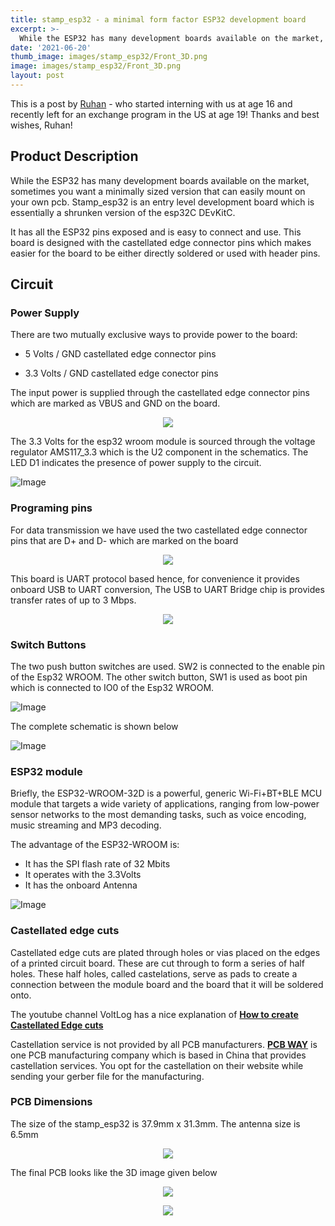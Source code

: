```yaml
---
title: stamp_esp32 - a minimal form factor ESP32 development board
excerpt: >-
  While the ESP32 has many development boards available on the market, sometimes you want a minimally sized version that can easily mount on your own pcb. 
date: '2021-06-20'
thumb_image: images/stamp_esp32/Front_3D.png
image: images/stamp_esp32/Front_3D.png
layout: post
---
```


This is a post by [Ruhan](https://www.linkedin.com/in/ruhan-a-b93b73177/) - who started interning with us at age 16 and recently left for an exchange program in the US at age 19! Thanks and best wishes, Ruhan!

## Product Description

While the ESP32 has many development boards available on the market, sometimes you want a minimally sized version that can easily mount on your own pcb. Stamp_esp32 is an entry level development board which is essentially a shrunken version of the esp32C DEvKitC. 

It has all the ESP32 pins exposed and is easy to connect and use. This board is designed with the castellated edge connector pins which makes easier for the board to be either directly soldered or used with header pins. 

## Circuit

### Power Supply

There are two mutually exclusive ways to provide power to the board:

* 5 Volts / GND castellated edge connector pins

* 3.3 Volts / GND castellated edge conector pins

The input power is supplied through the castellated edge connector pins which are marked as VBUS and GND on the board. 

<p align="center"><img src="/images/stamp_esp32/Powe_supply_pin.png"></p>

The 3.3 Volts for the esp32 wroom module is sourced through the voltage regulator AMS117_3.3 which is the U2 component in the schematics.
The LED D1 indicates the presence of power supply to the circuit.

![Image](/images/stamp_esp32/AMS117_3.3_LED.png)

### Programing pins

For data transmission we have used the two castellated edge connector pins that are D+ and D- which are marked on the board

<p align="center"><img src="/images/stamp_esp32/Powe_supply_pin.png"></p>

This board is UART protocol based hence, for convenience it provides onboard USB to UART conversion, The USB to UART Bridge chip is provides transfer rates of up to 3 Mbps.

<p align="center"><img src="/images/stamp_esp32/USB_to_UART_Bridge.png"></p>

### Switch Buttons

The two push button switches are used. SW2  is connected to the enable pin of the Esp32 WROOM. The other switch button, SW1 is used as boot pin which is connected to IO0 of the Esp32 WROOM.

![Image](/images/stamp_esp32/Switch_button.png)

The complete schematic is shown below

![Image](/images/stamp_esp32/Schematics.jpg)

### ESP32 module

Briefly, the ESP32-WROOM-32D is a powerful, generic Wi-Fi+BT+BLE MCU module that targets a wide variety of applications, ranging from low-power sensor networks to the most demanding tasks, such as voice encoding, music streaming and MP3 decoding.

The advantage of the ESP32-WROOM is:

* It has the SPI flash rate of 32 Mbits
* It operates with the 3.3Volts
* It has the onboard Antenna 

![Image](/images/stamp_esp32/esp32_wroom_32d.png)

### Castellated edge cuts

Castellated edge cuts  are plated through holes or vias placed on the edges of a printed circuit board. These are cut through to form a series of half holes. These half holes, called castelations, serve as pads to create a connection between the module board and the board that it will be soldered onto.

The youtube channel VoltLog has a nice explanation of [**How to create Castellated Edge cuts**](https://youtu.be/ZtRmQ-350Dc)

Castellation service is not provided by all PCB  manufacturers.  [**PCB WAY**](https://www.pcbway.com/) is one PCB manufacturing company which is based in China that provides castellation services. You opt for the castellation on their website while sending your gerber file for the manufacturing.

### PCB Dimensions
The size of the stamp_esp32 is 37.9mm x 31.3mm. The antenna size is 6.5mm

<p align="center"><img src="/images/stamp_esp32/PCB_dimensions.png"></p>

The final PCB looks like the 3D image given below

<p align="center"><img src="/images/stamp_esp32/Front_3D.png"></p>

<p align="center"><img src="/images/stamp_esp32/Back_3D.png"></p>
